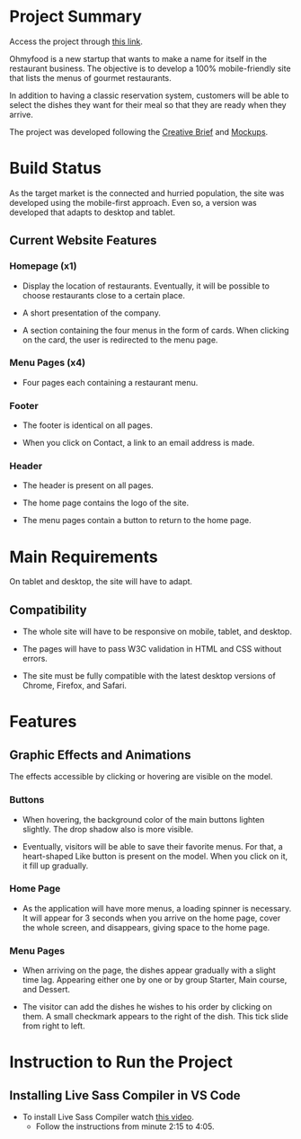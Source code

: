 # Project Summary

Access the project through [this link](https://github.com/BarbaraAlmeida31/BarbaraAlmeida_3_01032022).

Ohmyfood is a new startup that wants to make a name for itself in the restaurant business. The objective is to develop a 100% mobile-friendly site that lists the menus of gourmet restaurants. 

In addition to having a classic reservation system, customers will be able to select the dishes they want for their meal so that they are ready when they arrive.

The project was developed following the [Creative Brief](https://s3-eu-west-1.amazonaws.com/course.oc-static.com/projects/Web%20Developer%20P3/Creative%20Brief%20-%20Ohmyfood!.pdf) and [Mockups](https://course.oc-static.com/projects/Front-End+V2/P3+CSS+animations/Projet+3+-+ohmyfood+EN.zip).

# Build Status

As the target market is the connected and hurried population, the site was developed
using the mobile-first approach. Even so, a version was developed that adapts to desktop and tablet.

## Current Website Features
### Homepage (x1)
 -  Display the location of restaurants. Eventually, it will be possible to choose
restaurants close to a certain place.

 - A short presentation of the company.

 - A section containing the four menus in the form of cards. When clicking on the card,
the user is redirected to the menu page.

### Menu Pages (x4)
-  Four pages each containing a restaurant menu.

### Footer
-  The footer is identical on all pages.

-  When you click on Contact, a link to an email address is made.

### Header
- The header is present on all pages.

- The home page contains the logo of the site.

- The menu pages contain a button to return to the home page.


# Main Requirements 
On tablet and desktop, the site will have to adapt.

## Compatibility

- The whole site will have to be responsive on mobile, tablet, and desktop.

- The pages will have to pass W3C validation in HTML and CSS without errors.

- The site must be fully compatible with the latest desktop versions of Chrome,
Firefox, and Safari.

# Features 

## Graphic Effects and Animations
The effects accessible by clicking or hovering are visible on the model.

### Buttons
- When hovering, the background color of the main buttons lighten slightly. The
drop shadow also is more visible.

- Eventually, visitors will be able to save their favorite menus. For that, a heart-shaped
Like button is present on the model. When you click on it, it fill up gradually.


### Home Page
- As the application will have more menus, a loading spinner is necessary.
It will appear for 3 seconds when you arrive on the home page, cover the whole screen, and disappears, giving space to the home page.

### Menu Pages
- When arriving on the page, the dishes appear gradually with a slight time lag.
Appearing either one by one or by group Starter, Main course, and Dessert.

- The visitor can add the dishes he wishes to his order by clicking on them. A small
checkmark appears to the right of the dish. This tick slide from right to left.

# Instruction to Run the Project

 ## Installing Live Sass Compiler in VS Code 

- To install Live Sass Compiler watch [this video](https://www.youtube.com/watch?v=_a5j7KoflTs). 
  - Follow the instructions from minute 2:15 to 4:05.
